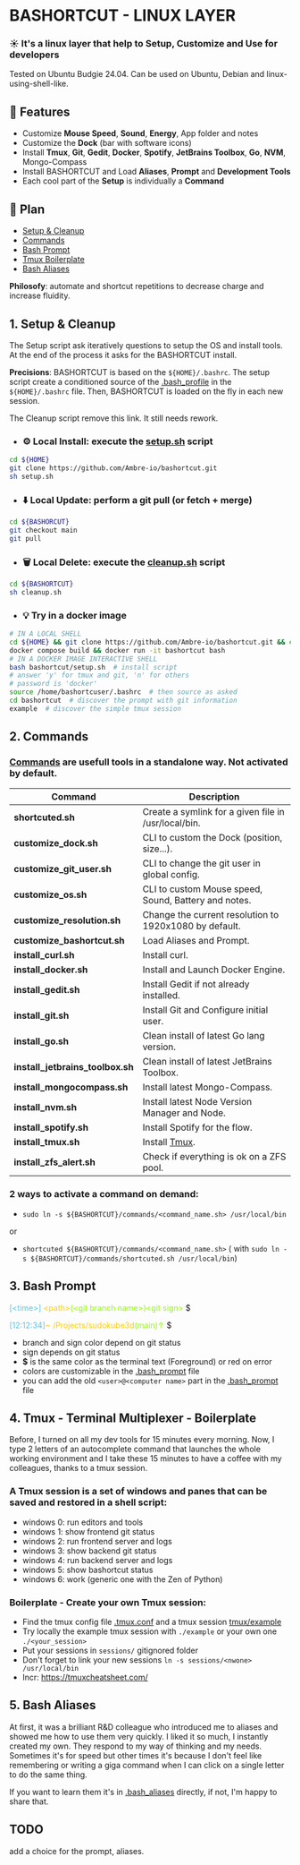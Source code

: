 # BASHORTCUT - LINUX LAYER

### ☀️ It's a linux layer that help to Setup, Customize and Use for developers

Tested on Ubuntu Budgie 24.04. Can be used on Ubuntu, Debian and linux-using-shell-like.

## 🚀 Features

- Customize **Mouse Speed**, **Sound**, **Energy**, App folder and notes
- Customize the **Dock** (bar with software icons)
- Install **Tmux**, **Git**, **Gedit**, **Docker**, **Spotify**, **JetBrains Toolbox**, **Go**, **NVM**, Mongo-Compass
- Install BASHORTCUT and Load **Aliases**, **Prompt** and **Development Tools**
- Each cool part of the **Setup** is individually a **Command**

## 📖 Plan

- [Setup & Cleanup](#1-setup--cleanup)
- [Commands](#2-commands)
- [Bash Prompt](#3-bash-prompt)
- [Tmux Boilerplate](#4-tmux---terminal-multiplexer---boilerplate)
- [Bash Aliases](#5-bash-aliases)

**Philosofy**: automate and shortcut repetitions to decrease charge and increase fluidity.

## 1. Setup & Cleanup

The Setup script ask iteratively questions to setup the OS and install tools.
At the end of the process it asks for the BASHORTCUT install.

**Precisions**: BASHORTCUT is based on the `${HOME}/.bashrc`. The setup script create a conditioned source of
the [.bash_profile](https://github.com/Ambre-io/bashortcut/blob/main/linux/.bash_profile) in the `${HOME}/.bashrc` file.
Then, BASHORTCUT is loaded on the fly in each new session.

The Cleanup script remove this link. It still needs rework.

- ### ⚙️ **Local Install**: execute the [setup.sh](https://github.com/Ambre-io/bashortcut/blob/main/setup.sh) script

```bash
cd ${HOME}
git clone https://github.com/Ambre-io/bashortcut.git
sh setup.sh
```

- ### ⬇️ **Local Update**: perform a git pull (or fetch + merge)

```bash
cd ${BASHORCUT}
git checkout main
git pull
```

- ### 🗑️ **Local Delete**: execute the [cleanup.sh](https://github.com/Ambre-io/bashortcut/blob/main/cleanup.sh) script

```bash
cd ${BASHORTCUT}
sh cleanup.sh
```

- ### 💡 **Try** in a docker image

```bash
# IN A LOCAL SHELL
cd ${HOME} && git clone https://github.com/Ambre-io/bashortcut.git && cd bashortcut
docker compose build && docker run -it bashortcut bash
# IN A DOCKER IMAGE INTERACTIVE SHELL
bash bashortcut/setup.sh  # install script
# answer 'y' for tmux and git, 'n' for others
# password is 'docker'
source /home/bashortcuser/.bashrc  # then source as asked
cd bashortcut  # discover the prompt with git information
example  # discover the simple tmux session
```

## 2. Commands

### [Commands](https://github.com/Ambre-io/bashortcut/tree/main/commands) are usefull tools in a standalone way. Not activated by default.

| Command                            | Description                                                     |
|------------------------------------|-----------------------------------------------------------------|
| **shortcuted.sh**                  | Create a symlink for a given file in /usr/local/bin.            | 
| **customize_dock.sh**              | CLI to custom the Dock (position, size...).                     |  
| **customize_git_user.sh**          | CLI to change the git user in global config.                    |  
| **customize_os.sh**                | CLI to custom Mouse speed, Sound, Battery and notes.            |   
| **customize_resolution.sh**        | Change the current resolution to 1920x1080 by default.          |  
| **customize_bashortcut.sh**        | Load Aliases and Prompt.                                        |  
| **install_curl.sh**                | Install curl.                                                   | 
| **install_docker.sh**              | Install and Launch Docker Engine.                               | 
| **install_gedit.sh**               | Install Gedit if not already installed.                         | 
| **install_git.sh**                 | Install Git and Configure initial user.                         | 
| **install_go.sh**                  | Clean install of latest Go lang version.                        | 
| **install_jetbrains_toolbox.sh**   | Clean install of latest JetBrains Toolbox.                      | 
| **install_mongocompass.sh**        | Install latest Mongo-Compass.                                   | 
| **install_nvm.sh**                 | Install latest Node Version Manager and Node.                   | 
| **install_spotify.sh**             | Install Spotify for the flow.                                   | 
| **install_tmux.sh**                | Install [Tmux](#4-tmux---terminal-multiplexer---boilerplate).   | 
| **install_zfs_alert.sh**           | Check if everything is ok on a ZFS pool.                        |

### 2 ways to activate a command on demand:

- `sudo ln -s ${BASHORTCUT}/commands/<command_name.sh> /usr/local/bin`

or

- `shortcuted ${BASHORTCUT}/commands/<command_name.sh>` (
  with `sudo ln -s ${BASHORTCUT}/commands/shortcuted.sh /usr/local/bin`)

## 3. Bash Prompt

<span style="color:#55c6e7">[&lt;time&gt;]</span><span style="color:#FFCC00FF">
&lt;path&gt;</span><span style="color:#8CFF00FF">(&lt;git branch name&gt;)&lt;git sign&gt;</span> $

<span style="color:#55c6e7">[12:12:34]</span><span style="color:#FFCC00FF">~
/Projects/sudokube3d</span><span style="color:#8CFF00FF">(main)↑</span> $

- branch and sign color depend on git status
- sign depends on git status
- **$** is the same color as the terminal text (Foreground) or red on error
- colors are customizable in
  the [.bash_prompt](https://github.com/Ambre-io/bashortcut/blob/main/linux/.bash_prompt#L148) file
- you can add the old `<user>@<computer name>` part in
  the [.bash_prompt](https://github.com/Ambre-io/bashortcut/blob/main/linux/.bash_prompt#L148) file

## 4. Tmux - Terminal Multiplexer - Boilerplate

Before, I turned on all my dev tools for 15 minutes every morning. Now, I type 2 letters of an autocomplete command
that launches the whole working environment and I take these 15 minutes to have a coffee with my colleagues, thanks to a
tmux session.

### A Tmux session is a set of windows and panes that can be saved and restored in a shell script:

- windows 0: run editors and tools
- windows 1: show frontend git status
- windows 2: run frontend server and logs
- windows 3: show backend git status
- windows 4: run backend server and logs
- windows 5: show bashortcut status
- windows 6: work (generic one with the Zen of Python)

### Boilerplate - Create your own Tmux session:

- Find the tmux config file [.tmux.conf](https://github.com/Ambre-io/bashortcut/blob/main/tmux/.tmux.conf) and a tmux
  session [tmux/example](https://github.com/Ambre-io/bashortcut/blob/main/tmux/example)
- Try locally the example tmux session with `./example` or your own one `./<your_session>`
- Put your sessions in `sessions/` gitignored folder
- Don't forget to link your new sessions `ln -s sessions/<nwone> /usr/local/bin`
- Incr: https://tmuxcheatsheet.com/

## 5. Bash Aliases

At first, it was a brilliant R&D colleague who introduced me to aliases and showed me how to use them very quickly.
I liked it so much, I instantly created my own. They respond to my way of thinking and my needs.
Sometimes it's for speed but other times it's because I don't feel like remembering or writing a giga command when I can
click on a single letter to do the same thing.

If you want to learn them it's in [.bash_aliases](https://github.com/Ambre-io/bashortcut/blob/main/linux/.bash_aliases)
directly, if not, I'm happy to share that.

## TODO

add a choice for the prompt, aliases.

